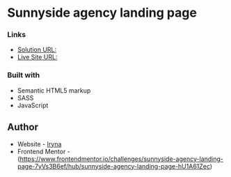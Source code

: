 # Sunnyside agency landing page

### Links

- [Solution URL: ](https://github.com/IrynaDesigna/sunnyside-agency-landing-page-main)
- [Live Site URL: ](https://irynadesigna.github.io/sunnyside-agency-landing-page-main/)

### Built with

- Semantic HTML5 markup
- SASS
- JavaScript

## Author

- Website - [Iryna](https://github.com/Web-Designa)
- Frontend Mentor - (https://www.frontendmentor.io/challenges/sunnyside-agency-landing-page-7yVs3B6ef/hub/sunnyside-agency-landing-page-hU1A61Zec)
